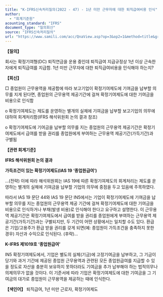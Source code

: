 ```yaml
---
title: "K-IFRS신속처리질의(2022 - 47) - 1년 미만 근무자에 대한 퇴직급여비용 인식"
author:
  - "회계기준원"
acounting_standard: "IFRS"
document_type: "질의회신"
source: "IFRS신속처리질의"
url: "https://www.samili.com/acc/QnaView.asp?op=3&op2=1&method=title&group=2124-15;1&orgcode=3&searchword=&page=11&code=K%2DIFRS%EC%8B%A0%EC%86%8D%EC%B2%98%EB%A6%AC%EC%A7%88%EC%9D%98%2D47%3A20220803"
---
```

**【질의】**

  

회사는 확정기여형(DC) 퇴직연금을 운용 중인데 퇴직급여 지급규정상 1년 이상 근속한 자에게 퇴직급여를 지급함. 1년 미만 근무자에 대한 퇴직급여비용을 인식해야 하는지?

  
  

**【회신】**

  

□ 종업원이 근무용역을 제공함에 따라 보고기업이 확정기여제도에 기여금을 납부할 의무를 지게 된다면, 종업원의 근무용역 제공기간에 걸쳐 확정기여제도에 대한 기여금을 비용으로 인식함

  

o 확정기여제도는 제도를 운영하는 별개의 실체에 기여금을 납부할 보고기업의 의무에 대하여 회계처리함(IFRS 해석위원회 논의 결과 참조)

  

o 확정기여제도에 기여금을 납부할 의무를 지는 종업원의 근무용역 제공기간은 확정기여제도에서 급여를 받을 권리를 종업원에게 부여하는 근무용역 제공기간(가득기간)과 구별됨

  
  

**【관련 회계기준】**

  

**IFRS 해석위원회 논의 결과**

  

**가득조건이 있는 확정기여제도(IAS 19 ‘종업원급여’)**

  

...(전략) 이에 따라 해석위원회는 IAS 19에 따른 확정기여제도의 회계처리는 제도를 운영하는 별개의 실체에 기여금을 납부할 기업의 의무에 중점을 두고 있음에 주목하였다.

  

따라서 IAS 19 문단 44와 IAS 19 문단 IN5에서는 기업이 확정기여제도에 기여금을 납부할 의무를 지는 종업원의 근무용역 제공 기간에 걸쳐 확정기여제도에 대한 기여금을 비용으로 인식하거나 부채(발생 비용)로 인식해야 한다고 요구하고 설명한다. 이 근무용역 제공기간은 확정기여제도에서 급여를 받을 권리를 종업원에게 부여하는 근무용역 제공기간(가득기간)과는 구별되지만, 두 기간이 어떤 상황에서는 일치할 수도 있다. 환급은 기업/고용주가 환급 받을 권리를 갖게 되면(예: 종업원이 가득조건을 충족하지 못한 경우) 자산과 수익으로 인식된다. (후략)...

  

**K-IFRS 제1019호 ‘종업원급여’**

  

IN5 확정기여제도에서, 기업은 별도의 실체(기금)에 고정기여금을 납부하고, 그 기금이 당기와 과거 기간에 제공된 종업원 근무용역과 관련된 모든 종업원급여를 지급할 수 있을 정도로 자산을 충분히 보유하지 못하더라도 기여금을 추가 납부해야 하는 법적의무나 의제의무가 없을 것이다. 이 기준서에 따라 기업은 확정기여제도에 대한 기여금을 그 기여금의 대가로 종업원이 근무용역을 제공하는 때에 인식한다.

  
  

**【색인어】** 퇴직급여, 1년 미만 근로자, 확정기여제도
